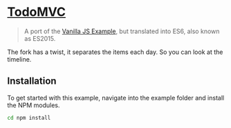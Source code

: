 # [TodoMVC](http://todomvc.com)

> A port of the [Vanilla JS Example](http://todomvc.com/examples/vanillajs/), but translated into ES6, also known as ES2015.

The fork has a twist, it separates the items each day. So you can look at the timeline.

## Installation

To get started with this example, navigate into the example folder and install the NPM modules.

```bash
cd npm install
```
